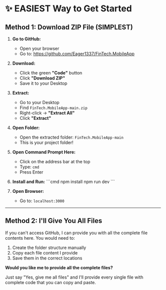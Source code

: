 # ✨ EASIEST Way to Get Started

## Method 1: Download ZIP File (SIMPLEST)

1. **Go to GitHub:**
   - Open your browser
   - Go to: https://github.com/Eager1337/FinTech.MobileApp

2. **Download:**
   - Click the green **"Code"** button
   - Click **"Download ZIP"**
   - Save it to your Desktop

3. **Extract:**
   - Go to your Desktop
   - Find `FinTech.MobileApp-main.zip`
   - Right-click → **"Extract All"**
   - Click **"Extract"**

4. **Open Folder:**
   - Open the extracted folder: `FinTech.MobileApp-main`
   - This is your project folder!

5. **Open Command Prompt Here:**
   - Click on the address bar at the top
   - Type: `cmd`
   - Press Enter

6. **Install and Run:**
   \`\`\`cmd
   npm install
   npm run dev
   \`\`\`

7. **Open Browser:**
   - Go to: `localhost:3000`

---

## Method 2: I'll Give You All Files

If you can't access GitHub, I can provide you with all the complete file contents here. You would need to:

1. Create the folder structure manually
2. Copy each file content I provide
3. Save them in the correct locations

**Would you like me to provide all the complete files?**

Just say "Yes, give me all files" and I'll provide every single file with complete code that you can copy and paste.
